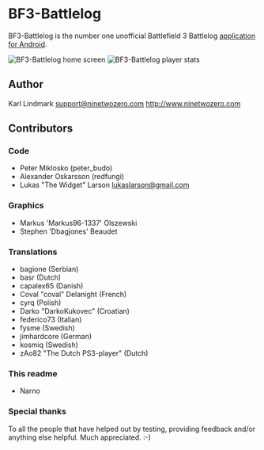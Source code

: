 BF3-Battlelog
=============

BF3-Battlelog is the number one unofficial Battlefield 3 Battlelog [application for Android](https://market.android.com/details?id=com.ninetwozero.battlelog).

![BF3-Battlelog home screen](https://lh6.ggpht.com/Q2RIvWNeJDRiQZ7HZyerw45OcdQZVImDHtVbtBs14W2jrtJSaQkeOJkwK-wbR7S9tQ "BF3-Battlelog home screen")
![BF3-Battlelog player stats](https://lh3.ggpht.com/SSPzqWABXmFJElGWjN4wiGzkYLuUe0RjcfARbBDUlsbBPLVRC6W3oSCYBgGK_DOAsA "BF3-Battlelog player stats")

Author
------------
Karl Lindmark <support@ninetwozero.com> http://www.ninetwozero.com


Contributors
------------

### Code
 * Peter Miklosko (peter_budo)
 * Alexander Oskarsson (redfungi)
 * Lukas "The Widget" Larson <lukaslarson@gmail.com>

### Graphics
 * Markus 'Markus96-1337' Olszewski
 * Stephen 'Dbagjones' Beaudet

### Translations
 * bagione (Serbian)
 * basr (Dutch)
 * capalex65 (Danish)
 * Coval "coval" Delanight (French)
 * cyrq (Polish)
 * Darko "DarkoKukovec" (Croatian)
 * federico73 (Italian)
 * fysme (Swedish)
 * jimhardcore (German)
 * kosmiq (Swedish)
 * zAo82 "The Dutch PS3-player" (Dutch)

### This readme
 * Narno
 
### Special thanks
To all the people that have helped out by testing, providing feedback and/or anything else helpful. Much appreciated. :-)
